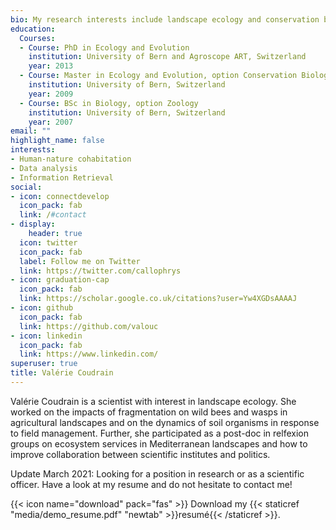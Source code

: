 ```yaml
---
bio: My research interests include landscape ecology and conservation biology.
education:
  Courses:
  - Course: PhD in Ecology and Evolution
    institution: University of Bern and Agroscope ART, Switzerland
    year: 2013
  - Course: Master in Ecology and Evolution, option Conservation Biology
    institution: University of Bern, Switzerland
    year: 2009
  - Course: BSc in Biology, option Zoology
    institution: University of Bern, Switzerland
    year: 2007
email: ""
highlight_name: false
interests:
- Human-nature cohabitation
- Data analysis
- Information Retrieval
social:
- icon: connectdevelop
  icon_pack: fab
  link: /#contact
- display:
    header: true
  icon: twitter
  icon_pack: fab
  label: Follow me on Twitter
  link: https://twitter.com/callophrys
- icon: graduation-cap
  icon_pack: fab
  link: https://scholar.google.co.uk/citations?user=Yw4XGDsAAAAJ
- icon: github
  icon_pack: fab
  link: https://github.com/valouc
- icon: linkedin
  icon_pack: fab
  link: https://www.linkedin.com/
superuser: true
title: Valérie Coudrain
---
```


Valérie Coudrain is a scientist with interest in landscape ecology. She worked on the impacts of fragmentation on wild bees and wasps in agricultural landscapes and on the dynamics of soil organisms in response to field management. Further, she participated as a post-doc in relfexion groups on ecosystem services in Mediterranean landscapes and how to improve collaboration between scientific institutes and politics.

Update March 2021: 
Looking for a position in research or as a scientific officer. Have a look at my resume and do not hesitate to contact me!

{{< icon name="download" pack="fas" >}} Download my {{< staticref "media/demo_resume.pdf" "newtab" >}}resumé{{< /staticref >}}.
